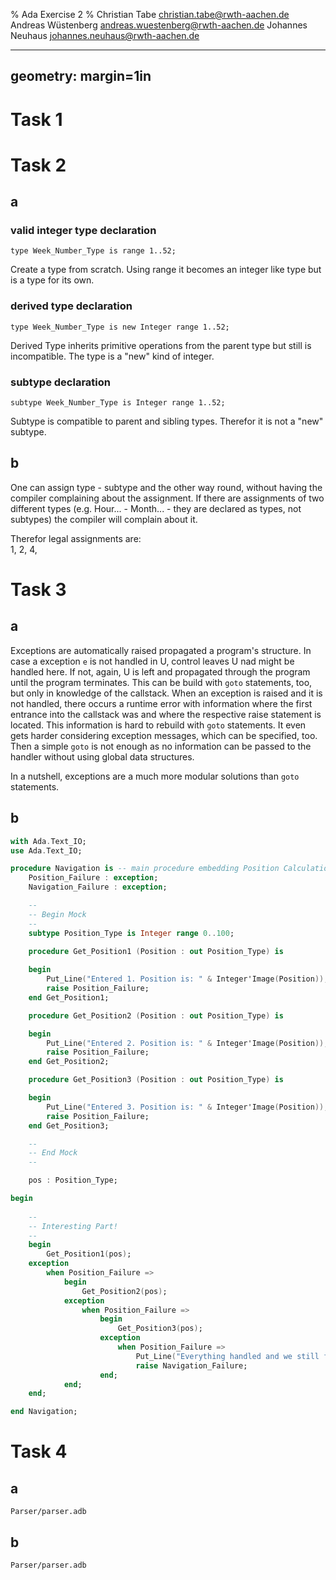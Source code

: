 % Ada Exercise 2
% Christian Tabe <christian.tabe@rwth-aachen.de>
  Andreas Wüstenberg <andreas.wuestenberg@rwth-aachen.de>
  Johannes Neuhaus <johannes.neuhaus@rwth-aachen.de>

    
---
geometry: margin=1in
---

# Task 1

# Task 2

## a

### valid integer type declaration
`type Week_Number_Type is range 1..52;`  

Create a type from scratch. Using range it becomes an integer like type but is a type for its own.

### derived type declaration
`type Week_Number_Type is new Integer range 1..52;`  

Derived Type inherits primitive operations from the parent type but still is incompatible. The type is a "new" kind of integer.

### subtype declaration
`subtype Week_Number_Type is Integer range 1..52;`   

Subtype is compatible to parent and sibling types. Therefor it is not a "new" subtype.

## b
One can assign type - subtype and the other way round, without having the compiler complaining about the assignment. If there are assignments of two different types (e.g. Hour... - Month... - they are declared as types, not subtypes) the compiler will complain about it.

Therefor legal assignments are:  
1, 2, 4,

# Task 3

## a
Exceptions are automatically raised propagated a program's structure. In case a exception `e` is not handled in U, control leaves U nad might be handled here. If not, again, U is left and propagated through the program until the program terminates. This can be build with `goto` statements, too, but only in knowledge of the callstack.
When an exception is raised and it is not handled, there occurs a runtime error with information where the first entrance into the callstack was and where the respective raise statement is located. This information is hard to rebuild with `goto` statements. It even gets harder considering exception messages, which can be specified, too. Then a simple `goto` is not enough as no information can be passed to the handler without using global data structures.  

In a nutshell, exceptions are a much more modular solutions than `goto` statements.

## b
```Ada
with Ada.Text_IO;
use Ada.Text_IO;

procedure Navigation is -- main procedure embedding Position Calculation
    Position_Failure : exception;
    Navigation_Failure : exception;

    --
    -- Begin Mock
    --
    subtype Position_Type is Integer range 0..100;
    
    procedure Get_Position1 (Position : out Position_Type) is 

    begin
        Put_Line("Entered 1. Position is: " & Integer'Image(Position));
        raise Position_Failure;
    end Get_Position1;

    procedure Get_Position2 (Position : out Position_Type) is 

    begin
        Put_Line("Entered 2. Position is: " & Integer'Image(Position));
        raise Position_Failure;
    end Get_Position2;

    procedure Get_Position3 (Position : out Position_Type) is 

    begin
        Put_Line("Entered 3. Position is: " & Integer'Image(Position));
        raise Position_Failure;
    end Get_Position3;

    --
    -- End Mock
    --

    pos : Position_Type;

begin
    
    --
    -- Interesting Part!
    --
    begin
        Get_Position1(pos);
    exception
        when Position_Failure => 
            begin
                Get_Position2(pos);
            exception
                when Position_Failure =>
                    begin
                        Get_Position3(pos);
                    exception
                        when Position_Failure => 
                            Put_Line("Everything handled and we still failed. Raise Navigation_Failure");
                            raise Navigation_Failure;
                    end;
            end;
    end;

end Navigation;
```

# Task 4

## a

`Parser/parser.adb` 

## b

`Parser/parser.adb`  


